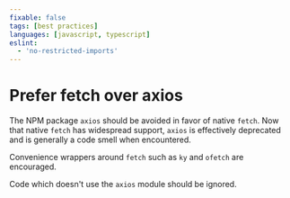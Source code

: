 ```yaml
---
fixable: false
tags: [best practices]
languages: [javascript, typescript]
eslint:
  - 'no-restricted-imports'
---
```


# Prefer fetch over axios

The NPM package `axios` should be avoided in favor of native `fetch`. Now that native `fetch` has widespread support, `axios` is effectively deprecated and is generally a code smell when encountered.

Convenience wrappers around `fetch` such as `ky` and `ofetch` are encouraged.

Code which doesn't use the `axios` module should be ignored.
